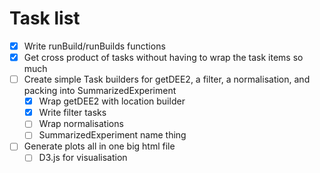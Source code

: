 # Task list


- [X] Write runBuild/runBuilds functions
- [X] Get cross product of tasks without having to wrap the task items so much
- [ ] Create simple Task builders for getDEE2, a filter, a normalisation, and packing into SummarizedExperiment
  * [X] Wrap getDEE2 with location builder
  * [X] Write filter tasks
  * [ ] Wrap normalisations
  * [ ] SummarizedExperiment name thing
- [ ] Generate plots all in one big html file
  * [ ] D3.js for visualisation
